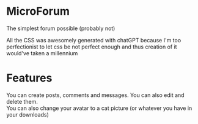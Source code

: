 # MicroForum
The simplest forum possible (probably not)

All the CSS was awesomely generated with chatGPT because I'm too perfectionist 
to let css be not perfect enough and thus creation of it would've taken a millennium

# Features

You can create posts, comments and messages. You can also edit and delete them.<br>
You can also change your avatar to a cat picture (or whatever you have in your downloads)
